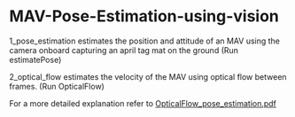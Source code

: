 # MAV-Pose-Estimation-using-vision
1_pose_estimation estimates the position and attitude of an MAV using the camera onboard capturing an april tag mat on the ground (Run estimatePose)

2_optical_flow estimates the velocity of the MAV using optical flow between frames. (Run OpticalFlow)

For a more detailed explanation refer to [OpticalFlow_pose_estimation.pdf](https://github.com/ar6841/MAV-pose-and-velocity-estimation-using-vision/files/10197981/OpticalFlow_pose_estimation.pdf)

